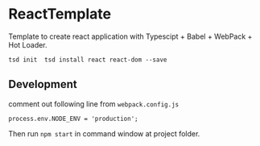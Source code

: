 # ReactTemplate
Template to create react application with Typescipt + Babel + WebPack + Hot Loader.

`tsd init 
tsd install react react-dom --save`

## Development
comment out following line from `webpack.config.js`

`process.env.NODE_ENV = 'production';`

Then run `npm start` in command window at project folder.

